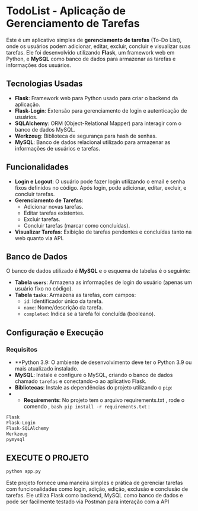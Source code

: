 # TodoList - Aplicação de Gerenciamento de Tarefas

Este é um aplicativo simples de **gerenciamento de tarefas** (To-Do List), onde os usuários podem adicionar, editar, excluir, concluir e visualizar suas tarefas. Ele foi desenvolvido utilizando **Flask**, um framework web em Python, e **MySQL** como banco de dados para armazenar as tarefas e informações dos usuários.

## Tecnologias Usadas

- **Flask**: Framework web para Python usado para criar o backend da aplicação.
- **Flask-Login**: Extensão para gerenciamento de login e autenticação de usuários.
- **SQLAlchemy**: ORM (Object-Relational Mapper) para interagir com o banco de dados MySQL.
- **Werkzeug**: Biblioteca de segurança para hash de senhas.
- **MySQL**: Banco de dados relacional utilizado para armazenar as informações de usuários e tarefas.

## Funcionalidades

- **Login e Logout**: O usuário pode fazer login utilizando o email e senha fixos definidos no código. Após login, pode adicionar, editar, excluir, e concluir tarefas.
- **Gerenciamento de Tarefas**:
  - Adicionar novas tarefas.
  - Editar tarefas existentes.
  - Excluir tarefas.
  - Concluir tarefas (marcar como concluídas).
- **Visualizar Tarefas**: Exibição de tarefas pendentes e concluídas tanto na web quanto via API.

## Banco de Dados

O banco de dados utilizado é **MySQL** e o esquema de tabelas é o seguinte:

- **Tabela `users`**: Armazena as informações de login do usuário (apenas um usuário fixo no código).
- **Tabela `tasks`**: Armazena as tarefas, com campos:
  - `id`: Identificador único da tarefa.
  - `name`: Nome/descrição da tarefa.
  - `completed`: Indica se a tarefa foi concluída (booleano).

## Configuração e Execução

### Requisitos

- **Python 3.9: O ambiente de desenvolvimento deve ter o Python 3.9 ou mais atualizado instalado.
- **MySQL**: Instale e configure o MySQL, criando o banco de dados chamado `tarefas` e conectando-o ao aplicativo Flask.
- **Bibliotecas**: Instale as dependências do projeto utilizando o `pip`:
- - **Requirements**: No projeto tem o arquivo requirements.txt , rode o comendo , ```bash pip install -r requirements.txt```
:

```bash
Flask
Flask-Login
Flask-SQLAlchemy
Werkzeug
pymysql
```
## EXECUTE O PROJETO
```bash
python app.py
```

Este projeto fornece uma maneira simples e prática de gerenciar tarefas com funcionalidades como login, adição, edição, exclusão e conclusão de tarefas. Ele utiliza Flask como backend, MySQL como banco de dados e pode ser facilmente testado via Postman para interação com a API
